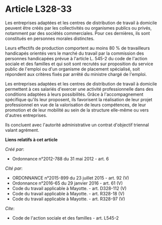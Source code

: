 # Article L328-33

Les entreprises adaptées et les centres de distribution de travail à domicile peuvent être créés par les collectivités ou
organismes publics ou privés, notamment par des sociétés commerciales. Pour ces dernières, ils sont constitués en personnes
morales distinctes. 

Leurs effectifs de production comportent au moins 80 % de travailleurs handicapés orientés vers le marché du travail par la
commission des personnes handicapées prévue à l'article L. 545-2 du code de l'action sociale et des familles et qui soit sont
recrutés sur proposition du service public de l'emploi ou d'un organisme de placement spécialisé, soit répondent aux critères
fixés par arrêté du ministre chargé de l'emploi. 

Les entreprises adaptées et les centres de distribution de travail à domicile permettent à ces salariés d'exercer une
activité professionnelle dans des conditions adaptées à leurs possibilités. Grâce à l'accompagnement spécifique qu'ils leur
proposent, ils favorisent la réalisation de leur projet professionnel en vue de la valorisation de leurs compétences, de leur
promotion et de leur mobilité au sein de la structure elle-même ou vers d'autres entreprises. 

Ils concluent avec l'autorité administrative un contrat d'objectif triennal valant agrément.

**Liens relatifs à cet article**

_Créé par_:

  - Ordonnance n°2012-788 du 31 mai 2012 - art. 6

_Cité par_:

  - ORDONNANCE n°2015-899 du 23 juillet 2015 - art. 92 (V)
  - Ordonnance n°2016-65 du 29 janvier 2016 - art. 61 (V)
  - Code du travail applicable à Mayotte. - art. D328-112 (V)
  - Code du travail applicable à Mayotte. - art. R328-18 (V)
  - Code du travail applicable à Mayotte. - art. R328-97 (V)

_Cite_:

  - Code de l'action sociale et des familles - art. L545-2

